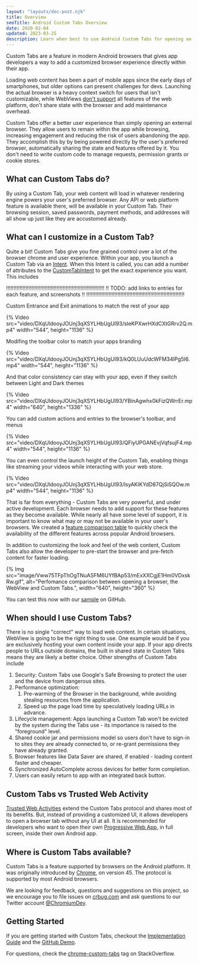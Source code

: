 ```yaml
---
layout: "layouts/doc-post.njk"
title: Overview
seoTitle: Android Custom Tabs Overview
date: 2020-02-04
updated: 2023-03-25
description: Learn when best to use Android Custom Tabs for opening an URL in your Android app.
---
```


Custom Tabs are a feature in modern Android browsers that gives app developers
a way to add a customized browser experience directly within their app.

Loading web content has been a part of mobile apps since the early days of
smartphones, but older options can present challenges for devs. Launching the
actual browser is a heavy context switch for users that isn't customizable,
while WebViews [don't support][6] all features of the web platform, don't share
state with the browser and add maintenance overhead.

Custom Tabs offer a better user experience than simply opening an external
browser. They allow users to remain within the app while browsing, increasing
engagement and reducing the risk of users abandoning the app. They accomplish
this by by being powered directly by the user's preferred browser, automatically
sharing the state and features offered by it. You don't need to write custom
code to manage requests, permission grants or cookie stores.


## What can Custom Tabs do?

By using a Custom Tab, your web content will load in whatever rendering engine
powers your user's preferred browser. Any API or web platform feature is
available there, will be available in your Custom Tab. Their browsing session,
saved passwords, payment methods, and addresses will all show up just like they
are accustomed already.

## What can I customize in a Custom Tab?

Quite a bit! Custom Tabs give you fine grained control over a lot of the browser
chrome and user experience. Within your app, you launch a Custom Tab via an [Intent](7).
When this Intent is called, you can add a number of attributes to the
[CustomTabIntent](8) to get the exact experience you want. This includes 

!!!!!!!!!!!!!!!!!!!!!!!!!!!!!!!!!!!!!!!!!!!!!!!!!!!!!!!!!!!!!!!!!!
!! TODO: add links to entries for each feature, and screenshots !!
!!!!!!!!!!!!!!!!!!!!!!!!!!!!!!!!!!!!!!!!!!!!!!!!!!!!!!!!!!!!!!!!!!

Custom Entrance and Exit animations to match the rest of your app

{% Video src="video/DXqUldooyJOUnj3qXSYLHbUgUI93/sIeKPXwrHXdCXtGRrv2Q.mp4" width="544", height="1136" %}

Modifing the toolbar color to match your apps branding

{% Video src="video/DXqUldooyJOUnj3qXSYLHbUgUI93/kQ0LUuUdcWFM34IPg5I6.mp4" width="544", height="1136" %}

And that color consistency can stay with your app, even if they switch between Light and Dark themes

{% Video src="video/DXqUldooyJOUnj3qXSYLHbUgUI93/YBinAgwhx0kFizQWrrEr.mp4" width="640", height="1336" %}

You can add custom actions and entries to the browser's toolbar, and menus

{% Video src="video/DXqUldooyJOUnj3qXSYLHbUgUI93/QFiyUPGANEvjVqfsujF4.mp4" width="544", height="1136" %}

You can even control the launch height of the Custom Tab, enabling things like
streaming your videos while interacting with your web store.

{% Video src="video/DXqUldooyJOUnj3qXSYLHbUgUI93/lsyAKIKYdD87QjSiSQOw.mp4" width="544", height="1136" %}

That is far from everything - Custom Tabs are very powerful, and under active development. Each browser needs to add support for these features as they become available. While nearly all have some level of support, it is important to know what may or may not be available in your user's browsers. We created a [feature comparison table](TODO) to quickly check the availability of the different features across popular Android browsers.

In addition to customizing the look and feel of the web content, Custom Tabs also allow the developer to pre-start the browser and pre-fetch
content for faster loading.

{% Img src="image/Vww75TFpThOgTNuASFM6UYfBAp53/mExXXCgjE1Hm0VDxskRw.gif", alt="Perfomance comparison between opening a browser, the WebView and Custom Tabs.", width="640", height="360" %}

You can test this now with our [sample][1] on GitHub.

## When should I use Custom Tabs?

There is no single "correct" way to load web content. In certain situations,
WebView is going to be the right thing to use. One example would be if you are
exclusively hosting your own content inside your app. If your app directs people
to URLs outside domains, the built in shared state in Custom Tabs means they
are likely a better choice. Other strengths of Custom Tabs include

1. Security: Custom Tabs use Google's Safe Browsing to protect the user and the
device from dangerous sites.
1. Performance optimization:
	1. Pre-warming of the Browser in the background, while avoiding stealing
	resources from the application.
	1. Speed up the page load time by speculatively loading URLs in advance.
1. Lifecycle management: Apps launching a Custom Tab won't be evicted by the
	system during the Tabs use - its importance is raised to the "foreground" level.
1. Shared cookie jar and permissions model so users don't have to sign-in to sites
	they are already connected to, or re-grant permissions they have already
	granted.
1. Browser features like Data Saver are shared, if enabled - loading content faster and cheaper.
1. Synchronized AutoComplete across devices for better form completion.
1. Users can easily return to app with an integrated back button.

## Custom Tabs vs Trusted Web Activity

[Trusted Web Activities][9] extend the Custom Tabs protocol and shares most of its benefits.
But, instead of providing a customized UI, it allows developers to open a browser tab without
any UI at all. It is recommended for developers who want to open their own
[Progressive Web App][10], in full screen, inside their own Android app.

## Where is Custom Tabs available?

Custom Tabs is a feature supported by browsers on the Android platform. It was originally
introduced by [Chrome][2], on version 45. The protocol is supported by most Android
browsers.

We are looking for feedback, questions and suggestions on this project, so we encourage you to file
issues on [crbug.com][3] and ask questions to our Twitter account
[@ChromiumDev][4].

## Getting Started

If you are getting started with Custom Tabs, checkout the [Implementation Guide][11] and the
[GitHub Demo][1].

For questions, check the [chrome-custom-tabs][5] tag on StackOverflow.

[1]: https://github.com/GoogleChrome/android-browser-helper/tree/master/demos/custom-tabs-example-app
[2]: https://play.google.com/store/apps/details?id=com.chrome
[3]: https://crbug.com
[4]: https://twitter.com/ChromiumDev
[5]: https://stackoverflow.com/questions/tagged/chrome-custom-tabs
[6]: https://research.google/pubs/pub46739/
[7]: https://developer.android.com/guide/components/intents-filters
[8]: https://developer.android.com/reference/androidx/browser/customtabs/CustomTabsIntent
[9]: /docs/android/trusted-web-activity/
[10]: https://web.dev/progressive-web-apps/
[11]: /docs/android/custom-tabs/integration-guide/

